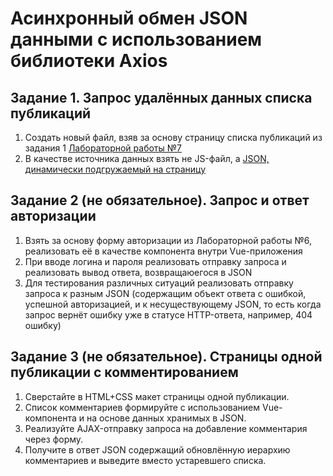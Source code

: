# Асинхронный обмен JSON данными с использованием библиотеки Axios

## Задание 1. Запрос удалённых данных списка публикаций

1. Создать новый файл, взяв за основу страницу списка публикаций из задания 1 [Лабораторной работы №7](https://github.com/RSTU-Citg-Space/web_lab/blob/frontend/AVB/Lab_7_Vuejs/Task.md)
2. В качестве источника данных взять не JS-файл, а [JSON, динамически подгружаемый на страницу](https://isidea.ru/rgups_data.json)

## Задание 2 (не обязательное). Запрос и ответ авторизации

1. Взять за основу форму авторизации из Лабораторной работы №6, реализовать её в качестве компонента внутри Vue-приложения
2. При вводе логина и пароля реализовать отправку запроса и реализовать вывод ответа, возвращаюегося в JSON
3. Для тестирования различных ситуаций реализовать отправку запроса к разным JSON (содержащим объект ответа с ошибкой, успешной авторизацией, и к несуществующему JSON, то есть когда запрос вернёт ошибку уже в статусе HTTP-ответа, например, 404 ошибку)

## Задание 3 (не обязательное). Страницы одной публикации с комментированием

1. Сверстайте в HTML+CSS макет страницы одной публикации.
2. Список комментариев формируйте с использованием Vue-компонента и на основе данных хранимых в JSON.
3. Реализуйте AJAX-отправку запроса на добавление комментария через форму.
4. Получите в ответ JSON содержащий обновлённую иерархию комментариев и выведите вместо устаревшего списка.
